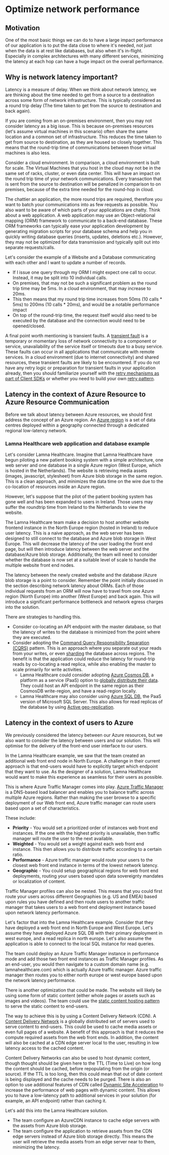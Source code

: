 # Optimize network performance

## Motivation

One of the most basic things we can do to have a large impact performance of our application is to put the data close to where it's needed, not just when the data is at rest like databases, but also when it's in-flight. Especially in complex architectures with many different services, minimizing the latency at each hop can have a huge impact on the overall performance.

## Why is network latency important?

Latency is a measure of delay. When we think about network latency, we are thinking about the time needed to get from a source to a destination across some form of network infrastructure. This is typically considered as a round trip delay (The time taken to get from the source to destination and back again).

If you are coming from an on-premises environment, then you may not consider latency as a big issue. This is because on-premises resources (let's assume virtual machines in this scenario) often share the same location and a common set of infrastructure. This reduces the time taken to get from source to destination, as they are housed so closely together. This means that the round-trip time of communications between those virtual machines is also less.

Consider a cloud environment. In comparison, a cloud environment is built for scale. The Virtual Machines that you host in the cloud may not be in the same set of racks, cluster, or even data center. This will have an impact on the round trip time of your network communications. Every transaction that is sent from the source to destination will be penalized in comparison to on premises, because of the extra time needed for the round-hop in cloud.

The chattier an application, the more round trips are required, therefore you want to batch your communications into as few requests as possible. You also want to be aware of which parts of your applications are chatty. Think about a web application. A web application may use an Object-relational mapping (ORM) framework to communicate to a back-end database. These ORM frameworks can typically ease your application development by generating migration scripts for your database schema and help you in quickly writing database queries (inserts, updates, deletions etc.). However, they may not be optimized for data transmission and typically split out into separate requests/calls.

Let's consider the example of a Website and a Database communicating with each other and I want to update a number of records.

* If I issue one query through my ORM I might expect one call to occur. Instead, it may be split into 10 individual calls.
* On premises, that may not be such a significant problem as the round trip time may be 5ms. In a cloud environment, that may increase to 20ms.
* This then means that my round trip time increases from 50ms (10 calls * 5ms) to 200ms (10 calls * 20ms), and would be a notable performance impact
* On top of the round-trip time, the request itself would also need to be executed by the database and the connection would need to be opened/closed.

A final point worth mentioning is transient faults. A [transient fault][transient-faults] is a temporary or momentary loss of network connectivity to a component or service, unavailability of the service itself or timeouts due to a busy service. These faults can occur in all applications that communicate with remote services. In a cloud environment (due to internet connectivity) and shared resources, these transient faults are likely to be encountered. If you do not have any retry logic or preparation for transient faults in your application already, then you should familiarize yourself with the [retry mechanisms as part of Client SDKs][retry-guidance-services] or whether you need to build your own [retry pattern][retry-pattern].

## Latency in the context of Azure Resource to Azure Resource Communication

Before we talk about latency between Azure resources, we should first address the concept of an Azure region. An [Azure region][azure-regions] is a set of data centres deployed within a geography connected through a dedicated regional low-latency network.

### Lamna Healthcare web application and database example

Let's consider Lamna Healthcare. Imagine that Lamna Healthcare have begun piloting a new patient booking system with a simple architecture, one web server and one database in a single Azure region (West Europe, which is hosted in the Netherlands). The website is retrieving media assets (images, javascript, stylesheet) from Azure blob storage in the same region. This is a clean approach, and minimizes the data time on the wire due to the co-location of resources inside an Azure region.

However, let's suppose that the pilot of the patient booking system has gone well and has been expanded to users in Ireland. Those users may suffer the roundtrip time from Ireland to the Netherlands to view the website.

The Lamna Healthcare team make a decision to host another website frontend instance in the North Europe region (hosted in Ireland) to reduce user latency. This is a naive approach, as the web server has been designed to still connect to the database and Azure blob storage in West Europe. This will decrease the latency of the user loading the front end page, but will then introduce latency between the web server and the database/Azure blob storage. Additionally, the team will need to consider whether the database is now set at a suitable level of scale to handle the multiple website front end nodes.

The latency between the newly created website and the database /Azure blob storage is a point to consider. Remember the point initially discussed in the section describing network latency about ORMs. Each of those individual requests from an ORM will now have to travel from one Azure region (North Europe) into another (West Europe) and back again. This will introduce a significant performance bottleneck and network egress charges into the solution.

There are strategies to handling this.

* Consider co-locating an API endpoint with the master database, so that the latency of writes to the database is minimized from the point where they are executed.
* Consider adopting the [Command Query Responsibility Separation (CQRS)][cqrs-pattern] pattern. This is an approach where you separate out your reads from your writes, or even [sharding][sharding] the database across regions. The benefit is that the application could reduce the latency for round-trip reads by co-locating a read replica, while also enabling the master to scale primarily for write activities.
  * Lamna Healthcare could consider adopting [Azure Cosmos DB][azure-cosmosdb], a platform as a service (PaaS) option to [globally distribute their data][azure-cosmosdb-global-distribution]. They could host an API endpoint in the same region as their CosmosDB write-region, and have a read-region locally.
  * Lamna Healthcare may also consider using [Azure SQL DB][azure-sql-db], the PaaS version of Microsoft SQL Server. This also allows for read replicas of the database by using [Active geo-replication][azure-sql-db-activegeoreplication].

## Latency in the context of users to Azure

We previously considered the latency between our Azure resources, but we also want to consider the latency between users and our solution. This will optimise for the delivery of the front-end user interface to our users.

In the Lamna Healthcare example, we saw that the team created an additional web front end node in North Europe. A challenge in their current approach is that end-users would have to explicitly target which endpoint that they want to use. As the designer of a solution, Lamna Healthcare would want to make this experience as seamless for their users as possible.

This is where Azure Traffic Manager comes into play. [Azure Traffic Manager][azure-traffic-manager] is a DNS-based load balancer and enables you to balance traffic across multiple Azure regions. Rather than making the user browse to a specific deployment of our Web front end, Azure traffic manager can route users based upon a set of characteristics.

These include:

* **Priority** - You would set a prioritized order of instances web front end instances. If the one with the highest priority is unavailable, then traffic manager will route the user to the next available.
* **Weighted** - You would set a weight against each web front end instance. This then allows you to distribute traffic according to a certain ratio.
* **Performance** - Azure traffic manager would route your users to the closest web front end instance in terms of the lowest network latency.
* **Geographic** - You could setup geographical regions for web front end deployments, routing your users based upon data sovereignty mandates or localization of content.

Traffic Manager profiles can also be nested. This means that you could first route your users across different Geographies (e.g. US and EMEA) based upon rules you have defined and then route users to another traffic manager that takes users to a web front end deployment instance based upon network latency performance.

Let's factor that into the Lamna Healthcare example. Consider that they have deployed a web front end in North Europe and West Europe. Let's assume they have deployed Azure SQL DB with their primary deployment in west europe, and a read replica in north europe. Let's also assume the application is able to connect to the local SQL instance for read queries.

The team could deploy an Azure Traffic Manager instance in performance mode and add those two front end instances as Traffic Manager profiles. As an end-user, you would then navigate to a custom domain name (e.g. lamnahealthcare.com) which is actually Azure traffic manager. Azure traffic manager then routes you to either north europe or west europe based upon the network latency performance.

There is another optimization that could be made. The website will likely be using some form of static content (either whole pages or assets such as images and videos). The team could use the [static content hosting pattern][static-content-hosting-pattern] to serve the static content to end-users.

The way to achieve this is by using a Content Delivery Network (CDN). A [Content Delivery Network][azure-cdn] is a globally distributed set of servers used to serve content to end-users. This could be used to cache media assets or even full pages of a website. A benefit of this approach is that it reduces the compute required assets from the web front ends. In addition, the content will also be cached at a CDN edge server local to the user, resulting in low latency access to the cached content.

Content Delivery Networks can also be used to host dynamic content, though thought should be given here to the TTL (Time to Live) on how long the content should be cached, before repopulating from the origin (or source). If the TTL is too long, then this could mean that out of date content is being displayed and the cache needs to be purged. There is also an option to use additional features of CDN called [Dynamic Site Acceleration][azure-cdn-dynamic-site-acceleration] to increase the performance of web pages with dynamic content. This allows you to have a low-latency path to additional services in your solution (for example, an API endpoint) rather than caching it.

Let's add this into the Lamna Healthcare solution. 

* The team configure an AzureCDN instance to cache edge servers with the assets from Azure blob storage.
* The team configure the application to retrieve  assets from the CDN edge servers instead of Azure blob storage directly. This means the user will retrieve the media assets from an edge server near to them, minimizing the latency.

<!-- links -->
[azure-cdn]: https://docs.microsoft.com/en-us/azure/cdn/cdn-overview
[azure-cdn-dynamic-site-acceleration]: https://docs.microsoft.com/en-us/azure/cdn/cdn-dynamic-site-acceleration
[azure-cosmosdb]: https://docs.microsoft.com/en-us/azure/cosmos-db/
[azure-cosmosdb-global-distribution]: https://docs.microsoft.com/en-us/azure/cosmos-db/distribute-data-globally
[azure-sql-db]: https://docs.microsoft.com/en-us/azure/sql-database/
[azure-sql-db-activegeoreplication]: https://docs.microsoft.com/en-us/azure/sql-database/sql-database-geo-replication-overview

[azure-regions]: https://azure.microsoft.com/en-gb/global-infrastructure/regions/

[azure-traffic-manager]: https://docs.microsoft.com/en-us/azure/traffic-manager/traffic-manager-overview
[cqrs-pattern]: https://docs.microsoft.com/en-us/azure/architecture/patterns/cqrs
[retry-guidance-services]: https://docs.microsoft.com/en-us/azure/architecture/best-practices/retry-service-specific
[retry-pattern]: https://docs.microsoft.com/en-us/azure/architecture/patterns/retry
[sharding]: https://docs.microsoft.com/en-us/azure/architecture/patterns/sharding
[static-content-hosting-pattern]: https://docs.microsoft.com/en-us/azure/architecture/patterns/static-content-hosting
[transient-faults]: https://docs.microsoft.com/en-us/azure/architecture/best-practices/transient-faults